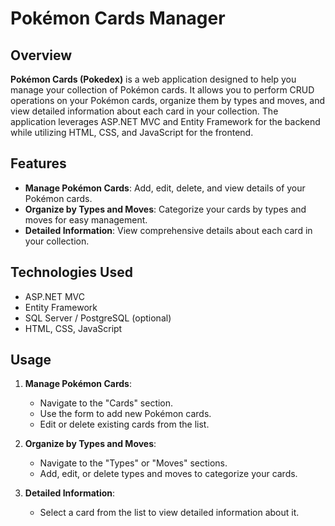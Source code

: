 
# Pokémon Cards Manager

## Overview

**Pokémon Cards (Pokedex)** is a web application designed to help you manage your collection of Pokémon cards. It allows you to perform CRUD operations on your Pokémon cards, organize them by types and moves, and view detailed information about each card in your collection. The application leverages ASP.NET MVC and Entity Framework for the backend while utilizing HTML, CSS, and JavaScript for the frontend.

## Features

- **Manage Pokémon Cards**: Add, edit, delete, and view details of your Pokémon cards.
- **Organize by Types and Moves**: Categorize your cards by types and moves for easy management.
- **Detailed Information**: View comprehensive details about each card in your collection.

## Technologies Used

- ASP.NET MVC
- Entity Framework
- SQL Server / PostgreSQL (optional)
- HTML, CSS, JavaScript



## Usage

1. **Manage Pokémon Cards**:
   - Navigate to the "Cards" section.
   - Use the form to add new Pokémon cards.
   - Edit or delete existing cards from the list.

2. **Organize by Types and Moves**:
   - Navigate to the "Types" or "Moves" sections.
   - Add, edit, or delete types and moves to categorize your cards.

3. **Detailed Information**:
   - Select a card from the list to view detailed information about it.

